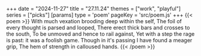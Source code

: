 +++
date = "2024-11-27"
title = "27.11.24"
themes = ["work", "playful"]
series = ["picks"]
[params]
  type = 'poem'
  pageKey = 'src/poem.js'
+++
{{< poem >}}
With much vexation brooding deep within the self, 
The foil of every thought is parsed and looped,
There erect thick bars and crosses to the south,
To be unmoved and hence to rail against,
Yet with a step the rage is past: it was a foolish game. 
Though in it's passing I have found a meager grip,
The hem of strength in calloused hands.
{{< /poem >}}